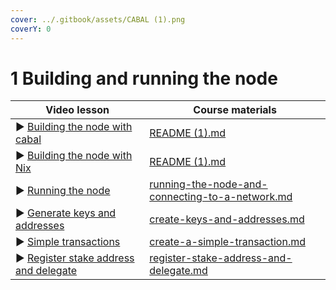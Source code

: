 ```yaml
---
cover: ../.gitbook/assets/CABAL (1).png
coverY: 0
---
```


# 1 Building and running the node

<table><thead><tr><th>Video lesson             </th><th data-type="content-ref">Course materials</th></tr></thead><tbody><tr><td>▶︎ <a href="https://youtu.be/lIrF5-797Vg">Building the node with cabal</a> </td><td><a href="../README (1).md">README (1).md</a></td></tr><tr><td>▶︎ <a href="https://youtu.be/KwIE2ScvSZA">Building the node with Nix</a></td><td><a href="../README (1).md">README (1).md</a></td></tr><tr><td>▶︎ <a href="https://youtu.be/cxbzpI9UrwE">Running the node</a></td><td><a href="../running-the-node-and-connecting-to-a-network.md">running-the-node-and-connecting-to-a-network.md</a></td></tr><tr><td>▶︎ <a href="https://youtu.be/rx9b7o-Z80k">Generate keys and addresses</a></td><td><a href="../create-keys-and-addresses.md">create-keys-and-addresses.md</a></td></tr><tr><td>▶︎ <a href="https://youtu.be/VbenssoGcyE">Simple transactions</a></td><td><a href="../create-a-simple-transaction.md">create-a-simple-transaction.md</a></td></tr><tr><td>▶︎ <a href="https://youtu.be/bbj7zQcioIk">Register stake address and delegate</a></td><td><a href="../register-stake-address-and-delegate.md">register-stake-address-and-delegate.md</a></td></tr></tbody></table>

